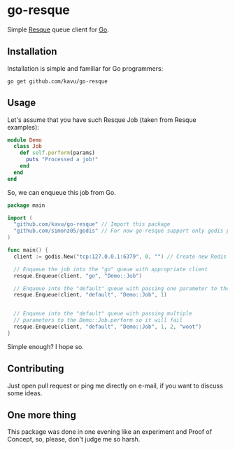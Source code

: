 # go-resque

Simple [Resque](https://github.com/defunkt/resque) queue client for [Go](http://golang.org).

## Installation

Installation is simple and familiar for Go programmers:

```
go get github.com/kavu/go-resque
```

## Usage

Let's assume that you have such Resque Job (taken from Resque examples):

```ruby
module Demo
  class Job
    def self.perform(params)
      puts "Processed a job!"
    end
  end
end
```

So, we can enqueue this job from Go.

```go
package main

import (
  "github.com/kavu/go-resque" // Import this package
  "github.com/simonz05/godis" // For now go-resque support only godis package
)

func main() {
  client := godis.New("tcp:127.0.0.1:6379", 0, "") // Create new Redis client to use for enqueuing

  // Enqueue the job into the "go" queue with appropriate client
  resque.Enqueue(client, "go", "Demo::Job")

  // Enqueue into the "default" queue with passing one parameter to the Demo::Job.perform
  resque.Enqueue(client, "default", "Demo::Job", 1)


  // Enqueue into the "default" queue with passing multiple
  // parameters to the Demo::Job.perform so it will fail
  resque.Enqueue(client, "default", "Demo::Job", 1, 2, "woot")
}
```

Simple enough? I hope so.

## Contributing

Just open pull request or ping me directly on e-mail, if you want to discuss some ideas.

## One more thing

This package was done in one evening like an experiment and Proof of Concept, so, please, don't judge me so harsh.
